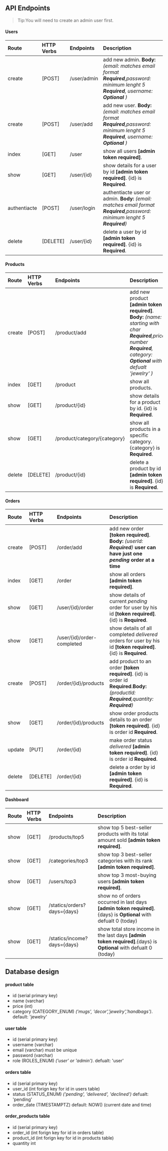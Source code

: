 

## API Endpoints
> Tip:You will need to create an admin user first.

#### Users
| Route |HTTP Verbs | Endpoints     | Description                
| :-------- | :------- | :------- | :------------------------- |
| create | [POST]| /user/admin | add new admin. **Body:** *(email: matches email format **Required**,password: minimum lenght 5 **Required**, username: **Optional** )* |
| create | [POST]| /user/add | add new user. **Body:** *(email: matches email format **Required**,password: minimum lenght 5 **Required**, username: **Optional** )* |
| index | [GET]| /user | show all users **[admin token required]**. |
| show | [GET]| /user/{id} | show details for a user by id **[admin token required]**. {id} is **Required**. |
| authentiacte | [POST]| /user/login | authentiacte user or admin. **Body:** *(email: matches email format **Required**,password: minimum lenght 5 **Required**)* |
| delete | [DELETE]| /user/{id} | delete a user by id **[admin token required]**. {id} is **Required**. |

#### Products
| Route |HTTP Verbs | Endpoints     | Description                
| :-------- | :------- | :------- | :------------------------- |
| create | [POST]| /product/add | add new product **[admin token required]**. **Body:** *(name: starting with char **Required**,price: number **Required**, category: **Optional** with defualt 'jewelry' )* |
| index | [GET]| /product | show all products. |
| show | [GET]| /product/{id} | show details for a product by id. {id} is **Required**. |
| show | [GET]| /product/category/{category} | show all products in a specific category. {category} is **Required**. |
| delete | [DELETE]| /product/{id} | delete a product by id **[admin token required]**. {id} is **Required**. |

#### Orders
| Route |HTTP Verbs | Endpoints     | Description                
| :-------- | :------- | :------- | :------------------------- |
| create | [POST]| /order/add | add new order **[token required]**. **Body:** *(userId: **Required**)* **user can have just one *pending* order at a time** |
| index | [GET]| /order | show all orders **[admin token required]**. |
| show | [GET]| /user/{id}/order | show details of current *pending* order for user by his id **[token required]**. {id} is **Required**. |
| show | [GET]| /user/{id}/order-completed | show details of all completed *delivered* orders for user by his id **[token required]**. {id} is **Required**. |
| create | [POST]| /order/{id}/products | add product to an order **[token required]**. {id} is order id **Required**.**Body:** *(productId: **Required**,quantity: **Required**)* |
| show  | [GET]| /order/{id}/products | show order products details to an order **[token required]**. {id} is order id **Required**. |
| update | [PUT]| /order/{id} | make order status *delivered* **[admin token required]**. {id} is order id **Required**. |
| delete | [DELETE]| /order/{id} | delete a order by id **[admin token required]**. {id} is **Required**. |

#### Dashboard
| Route |HTTP Verbs | Endpoints     | Description                
| :-------- | :------- | :------- | :------------------------- |
| show | [GET]| /products/top5| show top 5 best-seller products with its total amount sold **[admin token required]**. |
| show | [GET]| /categories/top3| show top 3 best-seller categories with its rank **[admin token required]**. |
| show | [GET]| /users/top3| show top 3 most-buying users **[admin token required]**. |
| show | [GET]| /statics/orders?days={days}| show no of orders occurred in last days **[admin token required]**.{days} is **Optional** with defualt 0 (today)  |
| show | [GET]| /statics/income?days={days}| show total store income in the last days **[admin token required]**.{days} is **Optional** with defualt 0 (today) |

## Database design
#### product table
-  id (serial primary key)
- name (varchar)
- price (int)
- category (CATEGORY_ENUM) *('mugs', 'decor','jewelry','handbags')*. default: 'jewelry'  

#### user table
- id (serial primary key)
- username (varchar)
- email (varchar) must be unique
- password (varchar) 
- role (ROLES_ENUM) *('user' or 'admin')*. defualt: 'user' 

#### orders table
- id  (serial primary key)
- user_id (int forign key for id in users table)
- status (STATUS_ENUM) *('pending', 'delivered', 'declined')* defualt: 'pending'
- order_date (TIMESTAMPTZ) default: NOW() (current date and time)

#### order_products table
- id  (serial primary key)
- order_id (int forign key for id in orders table)
- product_id (int forign key for id in products table)
- quantity int


